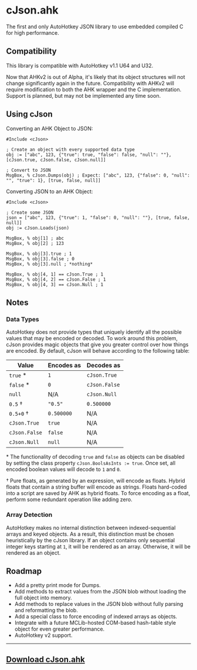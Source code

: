 
# cJson.ahk

The first and only AutoHotkey JSON library to use embedded compiled C for high
performance.

## Compatibility

This library is compatible with AutoHotkey v1.1 U64 and U32.

Now that AHKv2 is out of Alpha, it's likely that its object structures will not
change significantly again in the future. Compatibility with AHKv2 will require
modification to both the AHK wrapper and the C implementation. Support is
planned, but may not be implemented any time soon.

## Using cJson

Converting an AHK Object to JSON:

```ahk
#Include <cJson>

; Create an object with every supported data type
obj := ["abc", 123, {"true": true, "false": false, "null": ""}, [cJson.true, cJson.false, cJson.null]]

; Convert to JSON
MsgBox, % cJson.Dumps(obj) ; Expect: ["abc", 123, {"false": 0, "null": "", "true": 1}, [true, false, null]]
```

Converting JSON to an AHK Object:

```ahk
#Include <cJson>

; Create some JSON
json = ["abc", 123, {"true": 1, "false": 0, "null": ""}, [true, false, null]]
obj := cJson.Loads(json)

MsgBox, % obj[1] ; abc
MsgBox, % obj[2] ; 123

MsgBox, % obj[3].true ; 1
MsgBox, % obj[3].false ; 0
MsgBox, % obj[3].null ; *nothing*

MsgBox, % obj[4, 1] == cJson.True ; 1
MsgBox, % obj[4, 2] == cJson.False ; 1
MsgBox, % obj[4, 3] == cJson.Null ; 1
```

## Notes

### Data Types

AutoHotkey does not provide types that uniquely identify all the possible values
that may be encoded or decoded. To work around this problem, cJson provides
magic objects that give you greater control over how things are encoded. By
default, cJson will behave according to the following table:

| Value         | Encodes as | Decodes as    |
|---------------|------------|---------------|
| `true` *      | `1`        | `cJson.True`  |
| `false` *     | `0`        | `cJson.False` |
| `null`        | N/A        | `cJson.Null`  |
| `0.5` †       | `"0.5"`    | `0.500000`    |
| `0.5+0` †     | `0.500000` | N/A           |
| `cJson.True`  | `true`     | N/A           |
| `cJson.False` | `false`    | N/A           |
| `cJson.Null`  | `null`     | N/A           |

\* The functionality of decoding `true` and `false` as objects can be disabled
   by setting the class property `cJson.BoolsAsInts := true`. Once set, all
   encoded boolean values will decode to `1` and `0`.

† Pure floats, as generated by an expression, will encode as floats. Hybrid
  floats that contain a string buffer will encode as strings. Floats hard-coded
  into a script are saved by AHK as hybrid floats. To force encoding as a float,
  perform some redundant operation like adding zero.

### Array Detection

AutoHotkey makes no internal distinction between indexed-sequential arrays and
keyed objects. As a result, this distinction must be chosen heuristically by the
cJson library. If an object contains only sequential integer keys starting at
`1`, it will be rendered as an array. Otherwise, it will be rendered as an
object.

## Roadmap

* Add a pretty print mode for Dumps.
* Add methods to extract values from the JSON blob without loading the full
  object into memory.
* Add methods to replace values in the JSON blob without fully parsing and
  reformatting the blob.
* Add a special class to force encoding of indexed arrays as objects.
* Integrate with a future MCLib-hosted COM-based hash-table style object for
  even greater performance.
* AutoHotkey v2 support.

---

## [Download cJson.ahk](https://github.com/G33kDude/cJson.ahk/releases)